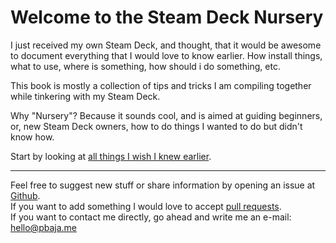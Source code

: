 # Welcome to the Steam Deck Nursery

I just received my own Steam Deck, and thought, that it would be awesome to document everything that I would love to know earlier. How install things, what to use, where is something, how should i do something, etc.

This book is mostly a collection of tips and tricks I am compiling together while tinkering with my Steam Deck.  

Why "Nursery"? Because it sounds cool, and is aimed at guiding beginners, or, new Steam Deck owners, how to do things I wanted to do but didn't know how.

Start by looking at [all things I wish I knew earlier](./wished_knowing.md).
  
--------

Feel free to suggest new stuff or share information by opening an issue at [Github](https://github.com/pbaja/DoubleDecker).  
If you want to add something I would love to accept [pull requests](https://github.com/pbaja/SteamDeckNursery/pulls).  
If you want to contact me directly, go ahead and write me an e-mail: [hello@pbaja.me](mailto:hello@pbaja.me)
